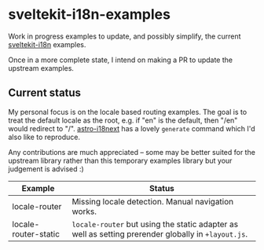 # sveltekit-i18n-examples

Work in progress examples to update, and possibly simplify, the current [sveltekit-i18n](https://github.com/sveltekit-i18n/lib) examples.

Once in a more complete state, I intend on making a PR to update the upstream examples.

## Current status

My personal focus is on the locale based routing examples. The goal is to treat the default locale as the root, e.g. if "en" is the default, then "/en" would redirect to "/". [astro-i18next](https://astro-i18next.yassinedoghri.com) has a lovely `generate` command which I'd also like to reproduce.

Any contributions are much appreciated – some may be better suited for the upstream library rather than this temporary examples library but your judgement is advised :)

| Example              | Status                                                                                              |
| -------------------- | --------------------------------------------------------------------------------------------------- |
| locale-router        | Missing locale detection. Manual navigation works.                                                  |
| locale-router-static | `locale-router` but using the static adapter as well as setting prerender globally in `+layout.js`. |
